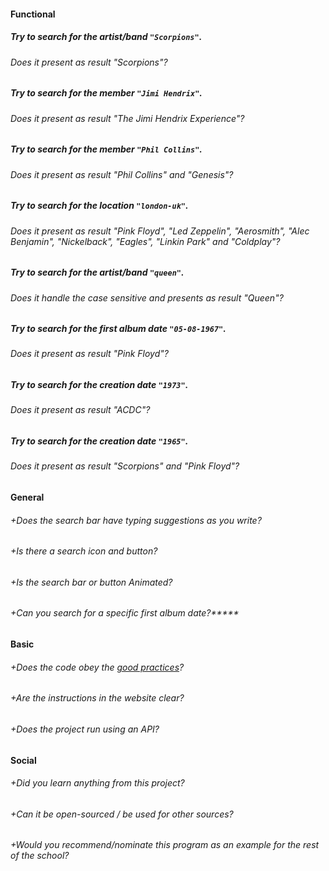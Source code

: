 #### Functional

##### Try to search for the artist/band `"Scorpions"`.
###### Does it present as result "Scorpions"?

##### Try to search for the member `"Jimi Hendrix"`.
###### Does it present as result "The Jimi Hendrix Experience"?

##### Try to search for the member `"Phil Collins"`.
###### Does it present as result "Phil Collins" and "Genesis"?

##### Try to search for the location `"london-uk"`.
###### Does it present as result "Pink Floyd", "Led Zeppelin", 	"Aerosmith", "Alec Benjamin", 	"Nickelback", 	"Eagles", 	"Linkin Park" and 	"Coldplay"?

##### Try to search for the artist/band `"queen"`.
###### Does it handle the case sensitive and presents as result "Queen"?

##### Try to search for the first album date `"05-08-1967"`.
###### Does it present as result "Pink Floyd"?

##### Try to search for the creation date `"1973"`.
###### Does it present as result "ACDC"?

##### Try to search for the creation date `"1965"`.
###### Does it present as result "Scorpions" and "Pink Floyd"?

#### General

###### +Does the search bar have typing suggestions as you write?
###### +Is there a search icon and button?
###### +Is the search bar or button Animated?
###### +Can you search for a specific first album date?*****

#### Basic

###### +Does the code obey the [good practices](https://github.com/01-edu/public/blob/master/subjects/good-practices.en.md)?
###### +Are the instructions in the website clear?
###### +Does the project run using an API?

#### Social

###### +Did you learn anything from this project?
###### +Can it be open-sourced / be used for other sources?
###### +Would you recommend/nominate this program as an example for the rest of the school?
